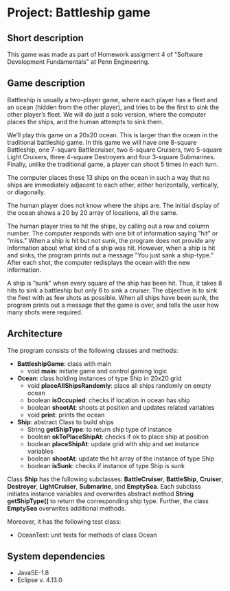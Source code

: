 # Project: Battleship game
## Short description
This game was made as part of Homework assigment 4 of "Software Development Fundamentals" at Penn Engineering.

## Game description
Battleship is usually a two-player game, where each player has a fleet and an ocean (hidden from the other player), and tries to be the first to sink the other player’s fleet. We will do just a solo version, where the computer places the ships, and the human attempts to sink them.

We’ll play this game on a 20x20 ocean. This is larger than the ocean in the traditional battleship game.  In this game we will have one 8-square Battleship, one 7-square Battlecruiser, two 6-square Cruisers, two 5-square Light Cruisers, three 4-square Destroyers and four 3-square Submarines. Finally, unlike the traditional game, a player can shoot 5 times in each turn.

The computer places these 13 ships on the ocean in such a way that no ships are immediately adjacent to each other, either horizontally, vertically, or diagonally.

The human player does not know where the ships are. The initial display of the ocean shows a 20 by 20 array of locations, all the same.

The human player tries to hit the ships, by calling out a row and column number. The computer responds with one bit of information saying ”hit” or ”miss.” When a ship is hit but not sunk, the program does not provide any information about what kind of a ship was hit. However, when a ship is hit and sinks, the program prints out a message ”You just sank a ship-type.” After each shot, the computer redisplays the ocean with the new information.

A ship is ”sunk” when every square of the ship has been hit. Thus, it takes 8 hits to sink a battleship but only 6 to sink a cruiser. The objective is to sink the fleet with as few shots as possible. When all ships have been sunk, the program prints out a message that the game is over, and tells the user how many shots were required.
  
## Architecture
The program consists of the following classes and methods:
* **BattleshipGame**: class with main 
	* void **main**: initiate game and control gaming logic
* **Ocean**: class holding instances of type Ship in 20x20 grid
	* void **placeAllShipsRandomly**: place all ships randomly on empty ocean 
	* boolean **isOccupied**: checks if location in ocean has ship
	* boolean **shootAt**: shoots at position and updates related variables
	* void **print**: prints the ocean
* **Ship**: abstract Class to build ships
	* String **getShipType**: to return ship type of instance
	* boolean **okToPlaceShipAt**: checks if ok to place ship at position
	* boolean **placeShipAt**: update grid with ship and set instance variables
	* boolean **shootAt**: update the hit array of the instance of type Ship
	* boolean **isSunk**: checks if instance of type Ship is sunk 

Class **Ship** has the following subclasses: **BattleCruiser**, **BattleShip**, **Cruiser**, **Destroyer**, **LightCruiser**, **Submarine**, and **EmptySea**. Each subclass initiates instance variables and overwrites abstract method **String getShipType((** to return the corresponding ship type. Further, the class **EmptySea** overwrites additional methods.

Moreover, it has the following test class:
* OceanTest: unit tests for methods of class Ocean

## System dependencies
* JavaSE-1.8
* Eclipse v. 4.13.0